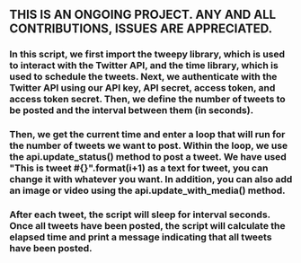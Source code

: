 ## THIS IS AN ONGOING PROJECT. ANY AND ALL CONTRIBUTIONS, ISSUES ARE APPRECIATED.

### In this script, we first import the tweepy library, which is used to interact with the Twitter API, and the time library, which is used to schedule the tweets. Next, we authenticate with the Twitter API using our API key, API secret, access token, and access token secret. Then, we define the number of tweets to be posted and the interval between them (in seconds).

### Then, we get the current time and enter a loop that will run for the number of tweets we want to post. Within the loop, we use the api.update_status() method to post a tweet. We have used "This is tweet #{}".format(i+1) as a text for tweet, you can change it with whatever you want. In addition, you can also add an image or video using the api.update_with_media() method.

### After each tweet, the script will sleep for interval seconds. Once all tweets have been posted, the script will calculate the elapsed time and print a message indicating that all tweets have been posted.

